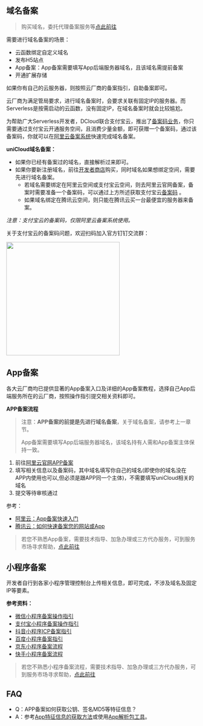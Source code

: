 ## 域名备案

> 购买域名，委托代理备案服务等[点此前往](https://market.aliyun.com/common/agents/yscdcloud?userCode=yp4pevgx#3)

需要进行域名备案的场景：
- 云函数绑定自定义域名
- 发布H5站点
- App备案：App备案需要填写App后端服务器域名，且该域名需提前备案
- 开通扩展存储

如果你有自己的云服务器，则按照云厂商的备案指引，自助备案即可。

云厂商为满足管局要求，进行域名备案时，会要求关联有固定IP的服务器。而Serverless是按需启动的云函数，没有固定IP，在域名备案时就会比较尴尬。

为帮助广大Serverless开发者，DCloud联合支付宝云，推出了[备案码业务](https://doc.dcloud.net.cn/uniCloud/price.html#备案码)，你只需要通过支付宝云开通服务空间，且消费少量金额，即可获赠一个备案码，通过该备案码，你就可以在[阿里云备案系统](https://beian.aliyun.com/)快速完成域名备案。

**uniCloud域名备案：**
- 如果你已经有备案过的域名，直接解析过来即可。
- 如果你要新注册域名，前往[开发者商店](https://market.aliyun.com/common/agents/yscdcloud?userCode=yp4pevgx#2)购买，同时域名如果想绑定空间，需要先进行域名备案。
  - 若域名需要绑定在阿里云空间或支付宝云空间，则去阿里云官网备案，备案时需要准备一个备案码，可以通过上方所述获取支付宝云[备案码](https://doc.dcloud.net.cn/uniCloud/price.html#备案码) 。
  - 如果域名绑定在腾讯云空间，则只能在腾讯云买一台最便宜的服务器来备案。



*注意：支付宝云的备案码，仅限阿里云备案系统使用。*

关于支付宝云的备案码问题，欢迎扫码加入官方钉钉交流群：

<img src="https://qiniu-web-assets.dcloud.net.cn/unidoc/zh/unicloud/1699427250281.png" width="300" />





## App备案

各大云厂商均已提供显著的App备案入口及详细的App备案教程，选择自己App后端服务所在的云厂商，按照操作指引提交相关资料即可。


**APP备案流程**


> 注意：**APP备案的前提是先进行域名备案**，关于域名备案，请参考上一章节。
> 
> App备案需要填写App后端服务器域名，该域名持有人需和App备案主体保持一致。


1. 前往[阿里云官网APP备案](https://wanwang.aliyun.com/qualificationrec/bazszl)
2. 填写相关信息以及备案码，其中域名填写你自己的域名(即使你的域名没在APP内使用也可以,但必须是跟APP同一个主体)，不需要填写uniCloud相关的域名
3. 提交等待审核通过


参考：
- [阿里云：App备案快速入门](https://wanwang.aliyun.com/qualificationrec/bazszl)
- [腾讯云：如何快速备案您的网站或App](https://cloud.tencent.com/document/product/243/39038)


> 若您不熟悉App备案，需要技术指导、加急办理或三方代办服务，可到服务市场寻求帮助，[点此前往](https://market.aliyun.com/common/agents/yscdcloud?userCode=yp4pevgx#3)

## 小程序备案

开发者自行到各家小程序管理控制台上传相关信息，即可完成，不涉及域名及固定IP等要素。

**参考资料：**

- [微信小程序备案操作指引](https://developers.weixin.qq.com/miniprogram/product/record/record_guidelines.html)
- [支付宝小程序备案操作指引](https://opendocs.alipay.com/mini/0apy22?pathHash=2cd5467d)
- [抖音小程序ICP备案指引](https://developer.open-douyin.com/docs/resource/zh-CN/mini-app/operation/settle/ICPFiling/ICPintroduce)
- [百度小程序备案指引](https://smartprogram.baidu.com/docs/introduction/register_filings/)
- [京东小程序备案流程](https://mp-docs.jd.com/doc/operation/beian/2300)
- [快手小程序备案流程](https://mp.kuaishou.com/docs/operate/specification/icp/guide.html)

> 若您不熟悉小程序备案流程，需要技术指导、加急办理或三方代办服务，可到服务市场寻求帮助，[点此前往](https://market.aliyun.com/common/agents/yscdcloud?userCode=yp4pevgx)

## FAQ

- Q：APP备案如何获取公钥、签名MD5等特征信息？
- A：参考[App特征信息的获取方法](https://help.aliyun.com/zh/icp-filing/fill-in-app-feature-information)或使用[App解析包工具](https://www.yimenapp.com/developer/cert_analyse_upload.cshtml)。
